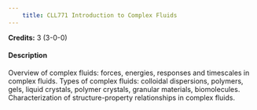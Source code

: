 ```yaml
---
    title: CLL771 Introduction to Complex Fluids
---
```

**Credits:** 3 (3-0-0)



#### Description 
Overview of complex fluids: forces, energies, responses and timescales in complex fluids. Types of complex fluids: colloidal dispersions, polymers, gels, liquid crystals, polymer crystals, granular materials, biomolecules. Characterization of structure-property relationships in complex fluids.